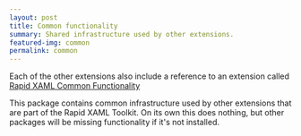 ```yaml
---
layout: post
title: Common functionality
summary: Shared infrastructure used by other extensions.
featured-img: common
permalink: common
---
```


Each of the other extensions also include a reference to an extension called [Rapid XAML Common Functionality](https://marketplace.visualstudio.com/items?itemName=MattLaceyLtd.RapidXamlCommon)

This package contains common infrastructure used by other extensions that are part of the Rapid XAML Toolkit. On its own this does nothing, but other packages will be missing functionality if it's not installed.
